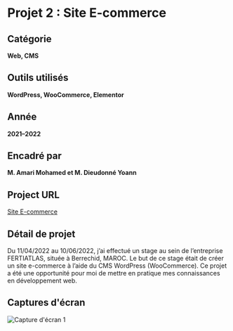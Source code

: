# Projet 2 : Site E-commerce

## Catégorie
**Web, CMS**

## Outils utilisés
**WordPress, WooCommerce, Elementor**

## Année
**2021–2022**

## Encadré par
**M. Amari Mohamed et M. Dieudonné Yoann**

## Project URL
[Site E-commerce](https://www.fetriatlas.com/)

## Détail de projet
Du 11/04/2022 au 10/06/2022, j’ai effectué un stage au sein de l’entreprise FERTIATLAS, située à Berrechid, MAROC. Le but de ce stage était de créer un site e-commerce à l’aide du CMS WordPress (WooCommerce). Ce projet a été une opportunité pour moi de mettre en pratique mes connaissances en développement web.

## Captures d'écran
![Capture d'écran 1](url-de-votre-capture-ecran-1)

